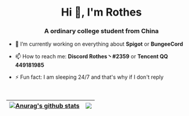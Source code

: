 <h1 align="center">Hi 👋, I'm Rothes</h1>
<h3 align="center">A ordinary college student from China</h3>

- 🔭 I’m currently working on everything about **Spigot** or **BungeeCord**

- 📫 How to reach me: **Discord Rothes丶#2359** or **Tencent QQ 449181985**

- ⚡ Fun fact: I am sleeping 24/7 and that's why if I don't reply

&nbsp;

| <a href="https://github.com/anuraghazra/github-readme-stats"><img align="center" src="https://github-readme-stats.vercel.app/api?username=rothes&show_icons=true&include_all_commits=true&hide_border=true" alt="Anurag's github stats" /></a> | <a href="https://github.com/anuraghazra/github-readme-stats"><img align="center" src="https://github-readme-stats.vercel.app/api/top-langs/?username=rothes&layout=compact&hide_border=true" /></a> |
| ------------- | ------------- |
